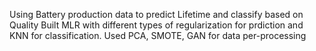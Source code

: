 Using Battery production data to predict Lifetime and classify based on Quality
Built MLR with different types of regularization for prdiction and KNN for classification.
Used PCA, SMOTE, GAN for data per-processing
